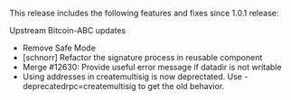 This release includes the following features and fixes since 1.0.1 release:


Upstream Bitcoin-ABC updates

- Remove Safe Mode
- [schnorr] Refactor the signature process in reusable component
- Merge #12630: Provide useful error message if datadir is not writable
 - Using addresses in createmultisig is now deprectated. Use -deprecatedrpc=createmultisig to get the old behavior.
